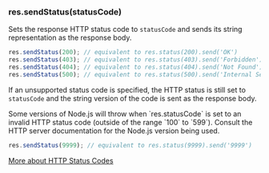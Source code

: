 <h3 id='res.sendStatus'>res.sendStatus(statusCode)</h3>

Sets the response HTTP status code to `statusCode` and sends its string representation as the response body.

```js
res.sendStatus(200); // equivalent to res.status(200).send('OK')
res.sendStatus(403); // equivalent to res.status(403).send('Forbidden')
res.sendStatus(404); // equivalent to res.status(404).send('Not Found')
res.sendStatus(500); // equivalent to res.status(500).send('Internal Server Error')
```

If an unsupported status code is specified, the HTTP status is still set to `statusCode` and the string version of the code is sent as the response body.

<div class="doc-box doc-notice" markdown="1">
Some versions of Node.js will throw when `res.statusCode` is set to an
invalid HTTP status code (outside of the range `100` to `599`). Consult
the HTTP server documentation for the Node.js version being used.
</div>

```js
res.sendStatus(9999); // equivalent to res.status(9999).send('9999')
```

[More about HTTP Status Codes](http://en.wikipedia.org/wiki/List_of_HTTP_status_codes)
